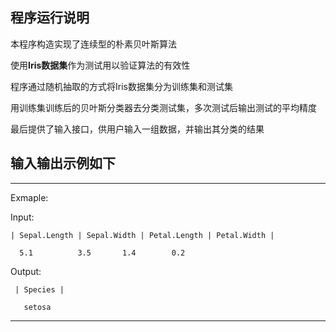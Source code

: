 ## 程序运行说明


本程序构造实现了连续型的朴素贝叶斯算法

使用**Iris数据集**作为测试用以验证算法的有效性

程序通过随机抽取的方式将Iris数据集分为训练集和测试集

用训练集训练后的贝叶斯分类器去分类测试集，多次测试后输出测试的平均精度

最后提供了输入接口，供用户输入一组数据，并输出其分类的结果


## 输入输出示例如下
**************************************************
Exmaple:

Input: 
```
| Sepal.Length | Sepal.Width | Petal.Length | Petal.Width | 

  5.1          3.5       1.4        0.2 
```
Output: 
```
 | Species |

   setosa
```
**************************************************